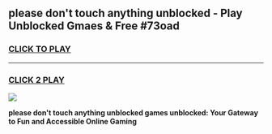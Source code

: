 
## please don't touch anything unblocked - Play Unblocked Gmaes & Free #73oad
<h3>
<a href="https://news.freeplayer.one?title=please_don't_touch_anything_unblocked&ref=24F">CLICK TO PLAY</a></h3>
<hr>

<h3>
<a href="https://news.freeplayer.one?title=please_don't_touch_anything_unblocked&ref=24F">CLICK 2 PLAY</a>
  
</h3>

<a href="https://news.freeplayer.one?title=please_don't_touch_anything_unblocked&ref=24F/"><img src="https://clearcache.store/games.png"></a>


**please don't touch anything unblocked games unblocked: Your Gateway to Fun and Accessible Online Gaming**
